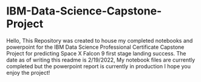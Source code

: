 # IBM-Data-Science-Capstone-Project
Hello,
This Repository was created to house my completed notebooks and powerpoint for the IBM Data Science Professional Certificate Capstone Project
for predicting Space X Falcon 9 first stage landing success. 
The date as of writing this readme is 2/19/2022,
My notebook files are currently completed but the powerpoint report is currently in production
I hope you enjoy the project!
